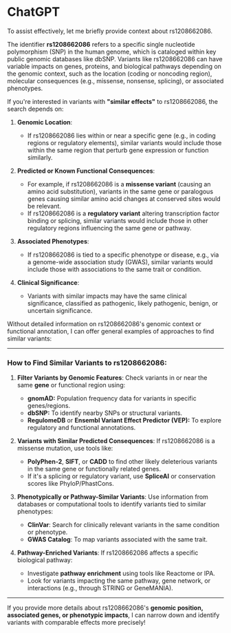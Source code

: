 # ChatGPT

To assist effectively, let me briefly provide context about rs1208662086.

The identifier **rs1208662086** refers to a specific single nucleotide polymorphism (SNP) in the human genome, which is cataloged within key public genomic databases like dbSNP. Variants like rs1208662086 can have variable impacts on genes, proteins, and biological pathways depending on the genomic context, such as the location (coding or noncoding region), molecular consequences (e.g., missense, nonsense, splicing), or associated phenotypes.

If you're interested in variants with **"similar effects"** to rs1208662086, the search depends on:

1. **Genomic Location**: 
   - If rs1208662086 lies within or near a specific gene (e.g., in coding regions or regulatory elements), similar variants would include those within the same region that perturb gene expression or function similarly.

2. **Predicted or Known Functional Consequences**:
   - For example, if rs1208662086 is a **missense variant** (causing an amino acid substitution), variants in the same gene or paralogous genes causing similar amino acid changes at conserved sites would be relevant.
   - If rs1208662086 is a **regulatory variant** altering transcription factor binding or splicing, similar variants would include those in other regulatory regions influencing the same gene or pathway.

3. **Associated Phenotypes**:
   - If rs1208662086 is tied to a specific phenotype or disease, e.g., via a genome-wide association study (GWAS), similar variants would include those with associations to the same trait or condition.

4. **Clinical Significance**:
   - Variants with similar impacts may have the same clinical significance, classified as pathogenic, likely pathogenic, benign, or uncertain significance.

Without detailed information on rs1208662086's genomic context or functional annotation, I can offer general examples of approaches to find similar variants:

---

### How to Find Similar Variants to rs1208662086:

1. **Filter Variants by Genomic Features**:
   Check variants in or near the same **gene** or functional region using:
   - **gnomAD:** Population frequency data for variants in specific genes/regions.
   - **dbSNP:** To identify nearby SNPs or structural variants.
   - **RegulomeDB** or **Ensembl Variant Effect Predictor (VEP):** To explore regulatory and functional annotations.

2. **Variants with Similar Predicted Consequences**:
   If rs1208662086 is a missense mutation, use tools like:
   - **PolyPhen-2**, **SIFT**, or **CADD** to find other likely deleterious variants in the same gene or functionally related genes.
   - If it's a splicing or regulatory variant, use **SpliceAI** or conservation scores like PhyloP/PhastCons.

3. **Phenotypically or Pathway-Similar Variants**:
   Use information from databases or computational tools to identify variants tied to similar phenotypes:
   - **ClinVar**: Search for clinically relevant variants in the same condition or phenotype.
   - **GWAS Catalog**: To map variants associated with the same trait.

4. **Pathway-Enriched Variants**:
   If rs1208662086 affects a specific biological pathway:
   - Investigate **pathway enrichment** using tools like Reactome or IPA.
   - Look for variants impacting the same pathway, gene network, or interactions (e.g., through STRING or GeneMANIA).

---

If you provide more details about rs1208662086's **genomic position, associated genes, or phenotypic impacts**, I can narrow down and identify variants with comparable effects more precisely!